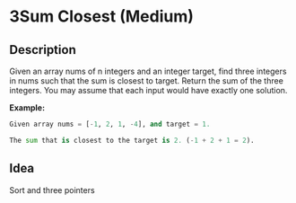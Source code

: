 # 3Sum Closest (Medium)

## Description
Given an array nums of n integers and an integer target, find three integers in nums such that the sum is closest to target. Return the sum of the three integers. You may assume that each input would have exactly one solution.

**Example:**

```python
Given array nums = [-1, 2, 1, -4], and target = 1.

The sum that is closest to the target is 2. (-1 + 2 + 1 = 2).
```

## Idea
Sort and three pointers